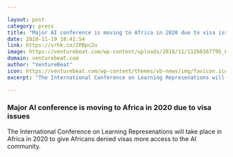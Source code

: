 ```yaml
---

layout: post
category: press
title: "Major AI conference is moving to Africa in 2020 due to visa issues"
date: 2018-11-19 18:41:54
link: https://vrhk.co/2PBpc2u
image: https://venturebeat.com/wp-content/uploads/2018/11/11260367795_60ab5af06b_b.jpg?fit=1024%2C768&strip=all
domain: venturebeat.com
author: "VentureBeat"
icon: https://venturebeat.com/wp-content/themes/vb-news/img/favicon.ico
excerpt: "The International Conference on Learning Represenations will take place in Africa in 2020 to give Africans denied visas more access to the AI community."

---
```


### Major AI conference is moving to Africa in 2020 due to visa issues

The International Conference on Learning Represenations will take place in Africa in 2020 to give Africans denied visas more access to the AI community.
